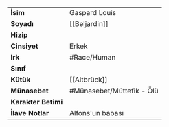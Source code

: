 |  |  |  
|---|---|  
| **İsim** | Gaspard Louis|  
| **Soyadı** | [[Beljardin]]|  
| **Hizip** | |  
| **Cinsiyet** | Erkek|  
| **Irk** | #Race/Human|  
| **Sınıf** | |  
| **Kütük** | [[Altbrück]]|  
| **Münasebet** | #Münasebet/Müttefik - Ölü|  
| **Karakter Betimi** | |  
| **İlave Notlar** | Alfons'un babası|  
